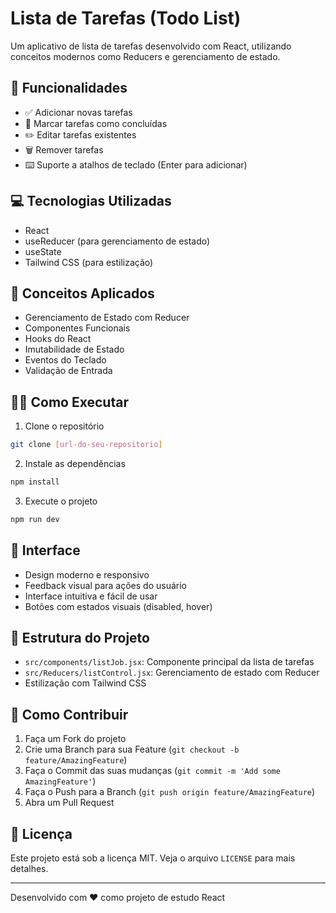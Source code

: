 # Lista de Tarefas (Todo List)

Um aplicativo de lista de tarefas desenvolvido com React, utilizando conceitos modernos como Reducers e gerenciamento de estado.

## 🚀 Funcionalidades

- ✅ Adicionar novas tarefas
- 🔄 Marcar tarefas como concluídas
- ✏️ Editar tarefas existentes
- 🗑️ Remover tarefas
- ⌨️ Suporte a atalhos de teclado (Enter para adicionar)

## 💻 Tecnologias Utilizadas

- React
- useReducer (para gerenciamento de estado)
- useState
- Tailwind CSS (para estilização)

## 🎯 Conceitos Aplicados

- Gerenciamento de Estado com Reducer
- Componentes Funcionais
- Hooks do React
- Imutabilidade de Estado
- Eventos do Teclado
- Validação de Entrada

## 🏃‍♂️ Como Executar

1. Clone o repositório
```bash
git clone [url-do-seu-repositorio]
```

2. Instale as dependências
```bash
npm install
```

3. Execute o projeto
```bash
npm run dev
```

## 🎨 Interface

- Design moderno e responsivo
- Feedback visual para ações do usuário
- Interface intuitiva e fácil de usar
- Botões com estados visuais (disabled, hover)

## 📝 Estrutura do Projeto

- `src/components/listJob.jsx`: Componente principal da lista de tarefas
- `src/Reducers/listControl.jsx`: Gerenciamento de estado com Reducer
- Estilização com Tailwind CSS

## 🤝 Como Contribuir

1. Faça um Fork do projeto
2. Crie uma Branch para sua Feature (`git checkout -b feature/AmazingFeature`)
3. Faça o Commit das suas mudanças (`git commit -m 'Add some AmazingFeature'`)
4. Faça o Push para a Branch (`git push origin feature/AmazingFeature`)
5. Abra um Pull Request

## 📜 Licença

Este projeto está sob a licença MIT. Veja o arquivo `LICENSE` para mais detalhes.

---

Desenvolvido com ❤️ como projeto de estudo React